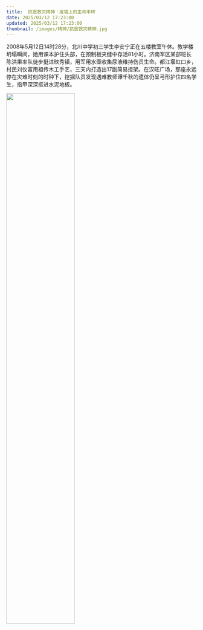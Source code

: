 ```yaml
---
title:  抗震救灾精神：废墟上的生命丰碑
date: 2025/03/12 17:23:00
updated: 2025/03/12 17:23:00
thumbnail: /images/精神/抗震救灾精神.jpg
---
```


2008年5月12日14时28分，北川中学初三学生李安宁正在五楼教室午休。教学楼坍塌瞬间，她用课本护住头部，在预制板夹缝中存活81小时。济南军区某部班长陈洪果率队徒步挺进映秀镇，用军用水壶收集尿液维持伤员生命。都江堰虹口乡，村民刘仪富用祖传木工手艺，三天内打造出17副简易担架。在汉旺广场，那座永远停在灾难时刻的时钟下，挖掘队员发现遇难教师谭千秋的遗体仍呈弓形护住四名学生，指甲深深抠进水泥地板。

<img src="/images/精神/抗震救灾精神.jpg" height="60%" width="60%">
